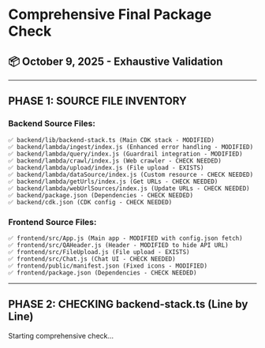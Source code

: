 # Comprehensive Final Package Check

## 📦 October 9, 2025 - Exhaustive Validation

---

## PHASE 1: SOURCE FILE INVENTORY

### Backend Source Files:
```
✅ backend/lib/backend-stack.ts (Main CDK stack - MODIFIED)
✅ backend/lambda/ingest/index.js (Enhanced error handling - MODIFIED)
✅ backend/lambda/query/index.js (Guardrail integration - MODIFIED)
✅ backend/lambda/crawl/index.js (Web crawler - CHECK NEEDED)
✅ backend/lambda/upload/index.js (File upload - EXISTS)
✅ backend/lambda/dataSource/index.js (Custom resource - CHECK NEEDED)
✅ backend/lambda/getUrls/index.js (Get URLs - CHECK NEEDED)
✅ backend/lambda/webUrlSources/index.js (Update URLs - CHECK NEEDED)
✅ backend/package.json (Dependencies - CHECK NEEDED)
✅ backend/cdk.json (CDK config - CHECK NEEDED)
```

### Frontend Source Files:
```
✅ frontend/src/App.js (Main app - MODIFIED with config.json fetch)
✅ frontend/src/QAHeader.js (Header - MODIFIED to hide API URL)
✅ frontend/src/FileUpload.js (File upload - EXISTS)
✅ frontend/src/Chat.js (Chat UI - CHECK NEEDED)
✅ frontend/public/manifest.json (Fixed icons - MODIFIED)
✅ frontend/package.json (Dependencies - CHECK NEEDED)
```

---

## PHASE 2: CHECKING backend-stack.ts (Line by Line)

Starting comprehensive check...
